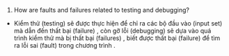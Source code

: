 1. How are faults and failures related to testing and debugging?
- Kiểm thử (testing) sẽ được thực hiện để chỉ ra các bộ đầu vào (input set) mà dẫn đến thất bại (failure) , còn gỡ lỗi (debugging) sẽ dựa vào quá trình kiểm thử mà bị thất bại (failures) , biết được thất bại (failure) để tìm ra lỗi sai (fault) trong chương trình .
